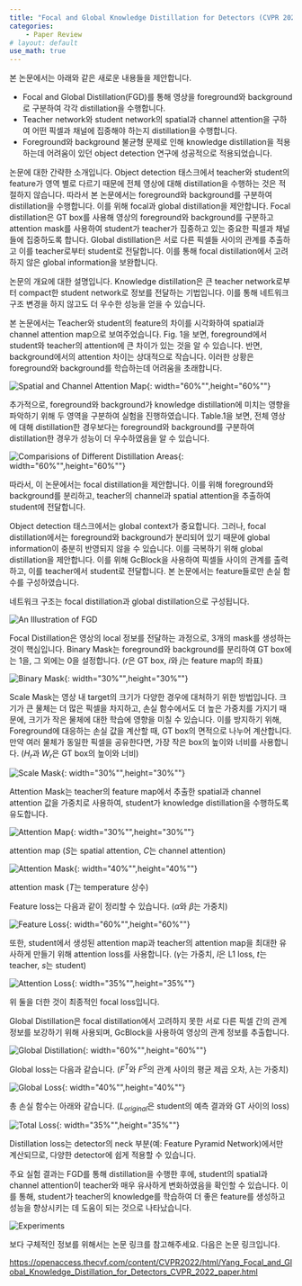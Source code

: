 ```yaml
---
title: "Focal and Global Knowledge Distillation for Detectors (CVPR 2022)"
categories:
    - Paper Review
# layout: default
use_math: true
---
```

본 논문에서는 아래와 같은 새로운 내용들을 제안합니다.

- Focal and Global Distillation(FGD)를 통해 영상을 foreground와 background로 구분하여 각각 distillation을 수행합니다.
- Teacher network와 student network의 spatial과 channel attention을 구하여 어떤 픽셀과 채널에 집중해야 하는지 distillation을 수행합니다.
- Foreground와 background 불균형 문제로 인해 knowledge distillation을 적용하는데 어려움이 있던 object detection 연구에 성공적으로 적용되었습니다.

논문에 대한 간략한 소개입니다. Object detection 태스크에서 teacher와 student의 feature가 영역 별로 다르기 때문에 전체 영상에 대해 distillation을 수행하는 것은 적절하지 않습니다. 따라서 본 논문에서는 foreground와 background를 구분하여 distillation을 수행합니다. 이를 위해 focal과 global distillation을 제안합니다. Focal distillation은 GT box를 사용해 영상의 foreground와 background를 구분하고 attention mask를 사용하여 student가 teacher가 집중하고 있는 중요한 픽셀과 채널들에 집중하도록 합니다. Global distillation은 서로 다른 픽셀들 사이의 관계를 추출하고 이를 teacher로부터 student로 전달합니다. 이를 통해 focal distillation에서 고려하지 않은 global information을 보완합니다.

논문의 개요에 대한 설명입니다. Knowledge distillation은 큰 teacher network로부터 compact한 student network로 정보를 전달하는 기법입니다. 이를 통해 네트워크 구조 변경을 하지 않고도 더 우수한 성능을 얻을 수 있습니다.

본 논문에서는 Teacher와 student의 feature의 차이를 시각화하여 spatial과 channel attention map으로 보여주었습니다. Fig. 1을 보면, foreground에서 student와 teacher의 attention에 큰 차이가 있는 것을 알 수 있습니다. 반면, background에서의 attention 차이는 상대적으로 작습니다. 이러한 상황은 foreground와 background를 학습하는데 어려움을 초래합니다.

![Spatial and Channel Attention Map](https://github.com/developerTae/developerTae.github.io/assets/46318721/b0757e15-2bda-4e6e-af53-6a8c8a2b1cc2){: width="60%"",height="60%""}

추가적으로, foreground와 background가 knowledge distillation에 미치는 영향을 파악하기 위해 두 영역을 구분하여 실험을 진행하였습니다. Table.1을 보면, 전체 영상에 대해 distillation한 경우보다는 foreground와 background를 구분하여 distillation한 경우가 성능이 더 우수하였음을 알 수 있습니다.

![Comparisions of Different Distillation Areas](https://github.com/developerTae/developerTae.github.io/assets/46318721/e985b305-9b51-4366-a673-58d59bd79f70){: width="60%"",height="60%""}

따라서, 이 논문에서는 focal distillation을 제안합니다. 이를 위해 foreground와 background를 분리하고, teacher의 channel과 spatial attention을 추출하여 student에 전달합니다.

Object detection 태스크에서는 global context가 중요합니다. 그러나, focal distillation에서는 foreground와 background가 분리되어 있기 때문에 global information이 충분히 반영되지 않을 수 있습니다. 이를 극복하기 위해 global distillation을 제안합니다. 이를 위해 GcBlock을 사용하여 픽셀들 사이의 관계를 출력하고, 이를 teacher에서 student로 전달합니다. 본 논문에서는 feature들로만 손실 함수를 구성하였습니다.

네트워크 구조는 focal distillation과 global distillation으로 구성됩니다.

![An Illustration of FGD](https://github.com/developerTae/developerTae.github.io/assets/46318721/7ca2430f-3b74-4db7-9c0b-22f543bfe99a)

Focal Distillation은 영상의 local 정보를 전달하는 과정으로, 3개의 mask를 생성하는 것이 핵심입니다. Binary Mask는 foreground와 background를 분리하여 GT box에는 1을, 그 외에는 0을 설정합니다. ($r$은 GT box, $i$와 $j$는 feature map의 좌표)

![Binary Mask](https://github.com/developerTae/developerTae.github.io/assets/46318721/103dc82a-053b-4547-9f9f-93ceacec610f){: width="30%"",height="30%""}

Scale Mask는 영상 내 target의 크기가 다양한 경우에 대처하기 위한 방법입니다. 크기가 큰 물체는 더 많은 픽셀을 차지하고, 손실 함수에서도 더 높은 가중치를 가지기 때문에, 크기가 작은 물체에 대한 학습에 영향을 미칠 수 있습니다. 이를 방지하기 위해, Foreground에 대응하는 손실 값을 계산할 때, GT box의 면적으로 나누어 계산합니다. 만약 여러 물체가 동일한 픽셀을 공유한다면, 가장 작은 box의 높이와 너비를 사용합니다. ($H_r$과 $W_r$은 GT box의 높이와 너비)

![Scale Mask](https://github.com/developerTae/developerTae.github.io/assets/46318721/cd850056-c8c3-4a76-8da3-a3f3ef5abe56){: width="30%"",height="30%""}

Attention Mask는 teacher의 feature map에서 추출한 spatial과 channel attention 값을 가중치로 사용하여, student가 knowledge distillation을 수행하도록 유도합니다. 

![Attention Map](https://github.com/developerTae/developerTae.github.io/assets/46318721/f9f85723-5263-4ea3-91e9-1c189dbb241a){: width="30%"",height="30%""}

attention map ($S$는 spatial attention, $C$는 channel attention)

![Attention Mask](https://github.com/developerTae/developerTae.github.io/assets/46318721/a98337dd-b2e4-4168-967c-197ec4fea45e){: width="40%"",height="40%""}

attention mask ($T$는 temperature 상수)

Feature loss는 다음과 같이 정리할 수 있습니다. ($\alpha$와 $\beta$는 가중치)

![Feature Loss](https://github.com/developerTae/developerTae.github.io/assets/46318721/7608c774-425c-412c-92b4-565014c6ee5f){: width="60%"",height="60%""}

또한, student에서 생성된 attention map과 teacher의 attention map을 최대한 유사하게 만들기 위해 attention loss를 사용합니다. ($\gamma$는 가중치, $l$은 L1 loss, $t$는 teacher, $s$는 student)

![Attention Loss](https://github.com/developerTae/developerTae.github.io/assets/46318721/cfe4627e-2d8b-48ba-ae43-3c6e3e6930e1){: width="35%"",height="35%""}

위 둘을 더한 것이 최종적인 focal loss입니다.

Global Distillation은 focal distillation에서 고려하지 못한 서로 다른 픽셀 간의 관계 정보를 보강하기 위해 사용되며, GcBlock을 사용하여 영상의 관계 정보를 추출합니다.

![Global Distillation](https://github.com/developerTae/developerTae.github.io/assets/46318721/49be3f6a-0d33-42a6-b419-d12e12c55821){: width="60%"",height="60%""}

Global loss는 다음과 같습니다. ($F^T$와 $F^S$의 관계 사이의 평균 제곱 오차,  $\lambda$는 가중치)

![Global Loss](https://github.com/developerTae/developerTae.github.io/assets/46318721/27ccbeb8-eaa9-442d-91d4-b3307206a4b8){: width="40%"",height="40%""}

총 손실 함수는 아래와 같습니다. ($L_{original}$은 student의 예측 결과와 GT 사이의 loss)

![Total Loss](https://github.com/developerTae/developerTae.github.io/assets/46318721/4ce6756e-c0e6-42f6-8c1d-a4b37dc6833f){: width="35%"",height="35%""}

Distillation loss는 detector의 neck 부분(예: Feature Pyramid Network)에서만 계산되므로, 다양한 detector에 쉽게 적용할 수 있습니다.

주요 실험 결과는 FGD를 통해 distillation을 수행한 후에, student의 spatial과 channel attention이 teacher와 매우 유사하게 변화하였음을 확인할 수 있습니다. 이를 통해, student가 teacher의 knowledge를 학습하여 더 좋은 feature를 생성하고 성능을 향상시키는 데 도움이 되는 것으로 나타났습니다.

![Experiments](https://github.com/developerTae/developerTae.github.io/assets/46318721/4b6db649-0bf9-4bf2-9f47-791aa3796604)

보다 구체적인 정보를 위해서는 논문 링크를 참고해주세요. 다음은 논문 링크입니다.

https://openaccess.thecvf.com/content/CVPR2022/html/Yang_Focal_and_Global_Knowledge_Distillation_for_Detectors_CVPR_2022_paper.html
